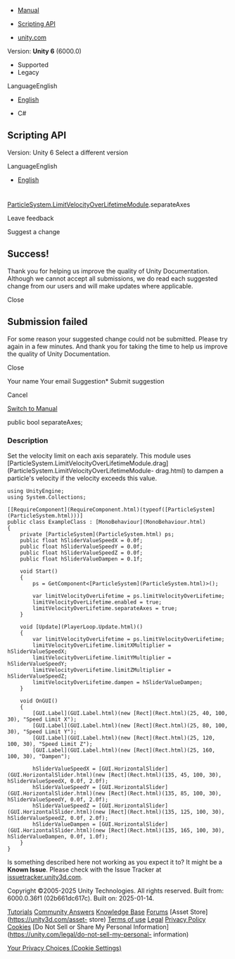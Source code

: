 [ ]()

  * [Manual](../Manual/index.html)
  * [Scripting API](../ScriptReference/index.html)

  * [unity.com](https://unity.com/)

Version: **Unity 6** (6000.0)

  * Supported
  * Legacy

LanguageEnglish

  * [English]()

  * C#

[ ](https://docs.unity3d.com)

## Scripting API

Version: Unity 6 Select a different version

LanguageEnglish

  * [English]()

#
[ParticleSystem.LimitVelocityOverLifetimeModule](ParticleSystem.LimitVelocityOverLifetimeModule.html).separateAxes

Leave feedback

Suggest a change

## Success!

Thank you for helping us improve the quality of Unity Documentation. Although
we cannot accept all submissions, we do read each suggested change from our
users and will make updates where applicable.

Close

## Submission failed

For some reason your suggested change could not be submitted. Please <a>try
again</a> in a few minutes. And thank you for taking the time to help us
improve the quality of Unity Documentation.

Close

Your name Your email Suggestion* Submit suggestion

Cancel

[Switch to Manual](../Manual/class-ParticleSystem.html "Go to ParticleSystem
Component in the Manual")

public bool separateAxes;

### Description

Set the velocity limit on each axis separately. This module uses
[ParticleSystem.LimitVelocityOverLifetimeModule.drag](ParticleSystem.LimitVelocityOverLifetimeModule-
drag.html) to dampen a particle's velocity if the velocity exceeds this value.

    
    
    using UnityEngine;
    using System.Collections;  
      
    [[RequireComponent](RequireComponent.html)(typeof([ParticleSystem](ParticleSystem.html)))]
    public class ExampleClass : [MonoBehaviour](MonoBehaviour.html)
    {
        private [ParticleSystem](ParticleSystem.html) ps;
        public float hSliderValueSpeedX = 0.0f;
        public float hSliderValueSpeedY = 0.0f;
        public float hSliderValueSpeedZ = 0.0f;
        public float hSliderValueDampen = 0.1f;  
      
        void Start()
        {
            ps = GetComponent<[ParticleSystem](ParticleSystem.html)>();  
      
            var limitVelocityOverLifetime = ps.limitVelocityOverLifetime;
            limitVelocityOverLifetime.enabled = true;
            limitVelocityOverLifetime.separateAxes = true;
        }  
      
        void [Update](PlayerLoop.Update.html)()
        {
            var limitVelocityOverLifetime = ps.limitVelocityOverLifetime;
            limitVelocityOverLifetime.limitXMultiplier = hSliderValueSpeedX;
            limitVelocityOverLifetime.limitYMultiplier = hSliderValueSpeedY;
            limitVelocityOverLifetime.limitZMultiplier = hSliderValueSpeedZ;
            limitVelocityOverLifetime.dampen = hSliderValueDampen;
        }  
      
        void OnGUI()
        {
            [GUI.Label](GUI.Label.html)(new [Rect](Rect.html)(25, 40, 100, 30), "Speed Limit X");
            [GUI.Label](GUI.Label.html)(new [Rect](Rect.html)(25, 80, 100, 30), "Speed Limit Y");
            [GUI.Label](GUI.Label.html)(new [Rect](Rect.html)(25, 120, 100, 30), "Speed Limit Z");
            [GUI.Label](GUI.Label.html)(new [Rect](Rect.html)(25, 160, 100, 30), "Dampen");  
      
            hSliderValueSpeedX = [GUI.HorizontalSlider](GUI.HorizontalSlider.html)(new [Rect](Rect.html)(135, 45, 100, 30), hSliderValueSpeedX, 0.0f, 2.0f);
            hSliderValueSpeedY = [GUI.HorizontalSlider](GUI.HorizontalSlider.html)(new [Rect](Rect.html)(135, 85, 100, 30), hSliderValueSpeedY, 0.0f, 2.0f);
            hSliderValueSpeedZ = [GUI.HorizontalSlider](GUI.HorizontalSlider.html)(new [Rect](Rect.html)(135, 125, 100, 30), hSliderValueSpeedZ, 0.0f, 2.0f);
            hSliderValueDampen = [GUI.HorizontalSlider](GUI.HorizontalSlider.html)(new [Rect](Rect.html)(135, 165, 100, 30), hSliderValueDampen, 0.0f, 1.0f);
        }
    }
    

Is something described here not working as you expect it to? It might be a
**Known Issue**. Please check with the Issue Tracker at
[issuetracker.unity3d.com](https://issuetracker.unity3d.com).

Copyright ©2005-2025 Unity Technologies. All rights reserved. Built from:
6000.0.36f1 (02b661dc617c). Built on: 2025-01-14.

[Tutorials](https://unity3d.com/learn) [Community
Answers](https://answers.unity3d.com) [Knowledge
Base](https://support.unity3d.com/hc/en-us)
[Forums](https://forum.unity3d.com) [Asset Store](https://unity3d.com/asset-
store) [Terms of use](https://docs.unity3d.com/Manual/TermsOfUse.html)
[Legal](https://unity.com/legal) [Privacy
Policy](https://unity.com/legal/privacy-policy)
[Cookies](https://unity.com/legal/cookie-policy) [Do Not Sell or Share My
Personal Information](https://unity.com/legal/do-not-sell-my-personal-
information)

[Your Privacy Choices (Cookie Settings)](javascript:void\(0\);)

